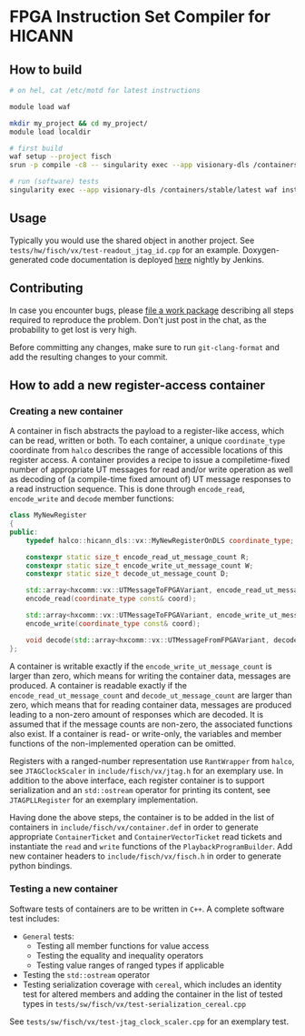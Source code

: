 # FPGA Instruction Set Compiler for HICANN

## How to build

```bash
# on hel, cat /etc/motd for latest instructions

module load waf

mkdir my_project && cd my_project/
module load localdir

# first build
waf setup --project fisch
srun -p compile -c8 -- singularity exec --app visionary-dls /containers/stable/latest waf configure install --test-execnone

# run (software) tests
singularity exec --app visionary-dls /containers/stable/latest waf install --test-execall
```

## Usage

Typically you would use the shared object in another project.
See `tests/hw/fisch/vx/test-readout_jtag_id.cpp` for an example.
Doxygen-generated code documentation is deployed [here](https://jenkins.bioai.eu/job/bld_nightly-fisch/Documentation_20_28fisch_29/) nightly by Jenkins.

## Contributing

In case you encounter bugs, please [file a work package](https://brainscales-r.kip.uni-heidelberg.de/projects/fisch/work_packages/) describing all steps required to reproduce the problem.
Don't just post in the chat, as the probability to get lost is very high.

Before committing any changes, make sure to run `git-clang-format` and add the resulting changes to your commit.

## How to add a new register-access container

### Creating a new container

A container in fisch abstracts the payload to a register-like access, which can be read, written or both.
To each container, a unique `coordinate_type` coordinate from `halco` describes the range of accessible locations of this register access.
A container provides a recipe to issue a compiletime-fixed number of appropriate UT messages for read and/or write operation as well as decoding of (a compile-time fixed amount of) UT message responses to a read instruction sequence.
This is done through `encode_read`, `encode_write` and `decode` member functions:
```cpp
class MyNewRegister
{
public:
    typedef halco::hicann_dls::vx::MyNewRegisterOnDLS coordinate_type;

    constexpr static size_t encode_read_ut_message_count R;
    constexpr static size_t encode_write_ut_message_count W;
    constexpr static size_t decode_ut_message_count D;

    std::array<hxcomm::vx::UTMessageToFPGAVariant, encode_read_ut_message_count>
    encode_read(coordinate_type const& coord);

    std::array<hxcomm::vx::UTMessageToFPGAVariant, encode_write_ut_message_count>
    encode_write(coordinate_type const& coord);

    void decode(std::array<hxcomm::vx::UTMessageFromFPGAVariant, decode_ut_message_count> const& messages);
};
```
A container is writable exactly if the `encode_write_ut_message_count` is larger than zero, which means for writing the container data, messages are produced.
A container is readable exactly if the `encode_read_ut_message_count` and `decode_ut_message_count` are larger than zero, which means that for reading container data, messages are produced leading to a non-zero amount of responses which are decoded.
It is assumed that if the message counts are non-zero, the associated functions also exist.
If a container is read- or write-only, the variables and member functions of the non-implemented operation can be omitted.

Registers with a ranged-number representation use `RantWrapper` from `halco`, see `JTAGClockScaler` in `include/fisch/vx/jtag.h` for an exemplary use.
In addition to the above interface, each register container is to support serialization and an `std::ostream` operator for printing its content, see `JTAGPLLRegister` for an exemplary implementation.

Having done the above steps, the container is to be added in the list of containers in `include/fisch/vx/container.def` in order to generate appropriate `ContainerTicket` and `ContainerVectorTicket` read tickets and instantiate the `read` and `write` functions of the `PlaybackProgramBuilder`.
Add new container headers to `include/fisch/vx/fisch.h` in order to generate python bindings.

### Testing a new container

Software tests of containers are to be written in `C++`. A complete software test includes:
* `General` tests:
  - Testing all member functions for value access
  - Testing the equality and inequality operators
  - Testing value ranges of ranged types if applicable
* Testing the `std::ostream` operator
* Testing serialization coverage with `cereal`, which includes an identity test for altered members and adding the container in the list of tested types in `tests/sw/fisch/vx/test-serialization_cereal.cpp`

See `tests/sw/fisch/vx/test-jtag_clock_scaler.cpp` for an exemplary test.
